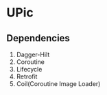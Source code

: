 # UPic

## Dependencies
1. Dagger-Hilt
2. Coroutine
3. Lifecycle
4. Retrofit
5. Coil(Coroutine Image Loader)